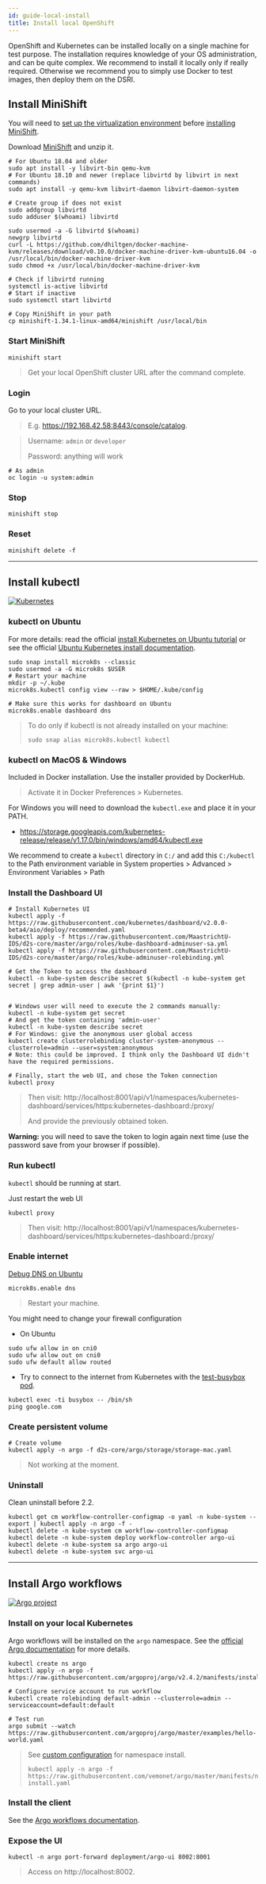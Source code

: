 ```yaml
---
id: guide-local-install
title: Install local OpenShift
---
```


OpenShift and Kubernetes can be installed locally on a single machine for test purpose. The installation requires knowledge of your OS administration, and can be quite complex. We recommend to install it locally only if really required. Otherwise we recommend you to simply use Docker to test images, then deploy them on the DSRI.

## Install MiniShift

[](https://docs.okd.io/latest/minishift/getting-started/installing.html)

You will need to [set up the virtualization environment](https://docs.okd.io/latest/minishift/getting-started/setting-up-virtualization-environment.html) before [installing MiniShift](https://docs.okd.io/latest/minishift/getting-started/installing.html).

Download [MiniShift](https://github.com/minishift/minishift/releases) and unzip it.

```shell
# For Ubuntu 18.04 and older
sudo apt install -y libvirt-bin qemu-kvm
# For Ubuntu 18.10 and newer (replace libvirtd by libvirt in next commands)
sudo apt install -y qemu-kvm libvirt-daemon libvirt-daemon-system

# Create group if does not exist
sudo addgroup libvirtd
sudo adduser $(whoami) libvirtd

sudo usermod -a -G libvirtd $(whoami)
newgrp libvirtd
curl -L https://github.com/dhiltgen/docker-machine-kvm/releases/download/v0.10.0/docker-machine-driver-kvm-ubuntu16.04 -o /usr/local/bin/docker-machine-driver-kvm
sudo chmod +x /usr/local/bin/docker-machine-driver-kvm

# Check if libvirtd running
systemctl is-active libvirtd
# Start if inactive
sudo systemctl start libvirtd

# Copy MiniShift in your path
cp minishift-1.34.1-linux-amd64/minishift /usr/local/bin
```

### Start MiniShift

```shell
minishift start
```

> Get your local OpenShift cluster URL after the command complete.

### Login

Go to your local cluster URL.

> E.g. https://192.168.42.58:8443/console/catalog.

> Username: `admin` or `developer`
>
> Password: anything will work

```shell
# As admin
oc login -u system:admin
```

### Stop

```shell
minishift stop
```

### Reset

```shell
minishift delete -f
```

---

## Install kubectl

[![Kubernetes](/img/Kubernetes.png)](https://kubernetes.io/)

### kubectl on Ubuntu

For more details: read the official [install Kubernetes on Ubuntu tutorial](https://tutorials.ubuntu.com/tutorial/install-a-local-kubernetes-with-microk8s#0) or see the official [Ubuntu Kubernetes install documentation](https://ubuntu.com/kubernetes/install).

```shell
sudo snap install microk8s --classic
sudo usermod -a -G microk8s $USER
# Restart your machine
mkdir -p ~/.kube
microk8s.kubectl config view --raw > $HOME/.kube/config

# Make sure this works for dashboard on Ubuntu
microk8s.enable dashboard dns
```

> To do only if kubectl is not already installed on your machine:
>
> ```shell
> sudo snap alias microk8s.kubectl kubectl
> ```

### kubectl on MacOS & Windows

Included in Docker installation. Use the installer provided by DockerHub.

> Activate it in Docker Preferences > Kubernetes.

For Windows you will need to download the `kubectl.exe` and place it in your PATH.

* https://storage.googleapis.com/kubernetes-release/release/v1.17.0/bin/windows/amd64/kubectl.exe

We recommend to create a `kubectl` directory in `C:/` and add this `C:/kubectl` to the Path environment variable in System properties > Advanced > Environment Variables > Path

### Install the Dashboard UI

```shell
# Install Kubernetes UI
kubectl apply -f https://raw.githubusercontent.com/kubernetes/dashboard/v2.0.0-beta4/aio/deploy/recommended.yaml
kubectl apply -f https://raw.githubusercontent.com/MaastrichtU-IDS/d2s-core/master/argo/roles/kube-dashboard-adminuser-sa.yml
kubectl apply -f https://raw.githubusercontent.com/MaastrichtU-IDS/d2s-core/master/argo/roles/kube-adminuser-rolebinding.yml

# Get the Token to access the dashboard
kubectl -n kube-system describe secret $(kubectl -n kube-system get secret | grep admin-user | awk '{print $1}')


# Windows user will need to execute the 2 commands manually:
kubectl -n kube-system get secret 
# And get the token containing 'admin-user'
kubectl -n kube-system describe secret
# For Windows: give the anonymous user global access
kubectl create clusterrolebinding cluster-system-anonymous --clusterrole=admin --user=system:anonymous
# Note: this could be improved. I think only the Dashboard UI didn't have the required permissions.

# Finally, start the web UI, and chose the Token connection
kubectl proxy
```

> Then visit: http://localhost:8001/api/v1/namespaces/kubernetes-dashboard/services/https:kubernetes-dashboard:/proxy/
>
> And provide the previously obtained token.

**Warning:** you will need to save the token to login again next time (use the password save from your browser if possible).

### Run kubectl

`kubectl` should be running at start.

Just restart the web UI

```shell
kubectl proxy
```

> Then visit: http://localhost:8001/api/v1/namespaces/kubernetes-dashboard/services/https:kubernetes-dashboard:/proxy/

### Enable internet

[Debug DNS on Ubuntu](https://kubernetes.io/docs/tasks/administer-cluster/dns-debugging-resolution/)

```shell
microk8s.enable dns
```

> Restart your machine.

You might need to change your firewall configuration

* On Ubuntu

```shell
sudo ufw allow in on cni0
sudo ufw allow out on cni0
sudo ufw default allow routed
```

* Try to connect to the internet from Kubernetes with the [test-busybox pod](https://github.com/MaastrichtU-IDS/d2s-core/blob/master/argo/tests/test-busybox.yaml).

```shell
kubectl exec -ti busybox -- /bin/sh
ping google.com
```

### Create persistent volume

```shell
# Create volume
kubectl apply -n argo -f d2s-core/argo/storage/storage-mac.yaml
```

> Not working at the moment.

### Uninstall

Clean uninstall before 2.2.

```shell
kubectl get cm workflow-controller-configmap -o yaml -n kube-system --export | kubectl apply -n argo -f -
kubectl delete -n kube-system cm workflow-controller-configmap
kubectl delete -n kube-system deploy workflow-controller argo-ui
kubectl delete -n kube-system sa argo argo-ui
kubectl delete -n kube-system svc argo-ui
```

---

## Install Argo workflows

[![Argo project](/img/argo-logo.png)](https://argoproj.github.io/argo/)

### Install on your local Kubernetes

Argo workflows will be installed on the `argo` namespace. See the [official Argo documentation](https://argoproj.github.io/docs/argo/demo.html#2-install-the-controller-and-ui) for more details.

```shell
kubectl create ns argo
kubectl apply -n argo -f https://raw.githubusercontent.com/argoproj/argo/v2.4.2/manifests/install.yaml

# Configure service account to run workflow
kubectl create rolebinding default-admin --clusterrole=admin --serviceaccount=default:default

# Test run
argo submit --watch https://raw.githubusercontent.com/argoproj/argo/master/examples/hello-world.yaml
```

> See [custom configuration](https://raw.githubusercontent.com/vemonet/argo/master/manifests/namespace-install.yaml) for namespace install.
>
> ```shell
> kubectl apply -n argo -f https://raw.githubusercontent.com/vemonet/argo/master/manifests/namespace-install.yaml
> ```

### Install the client

See the [Argo workflows documentation](/docs/workflows-argo).

### Expose the UI

```shell
kubectl -n argo port-forward deployment/argo-ui 8002:8001
```

> Access on http://localhost:8002.